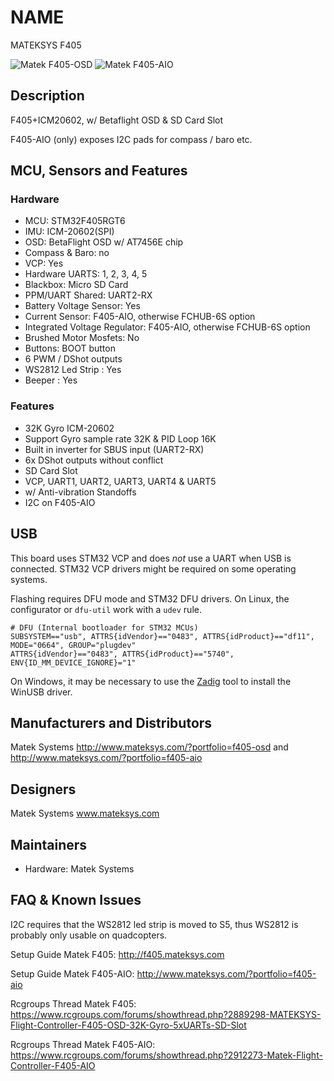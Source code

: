 
# NAME
MATEKSYS F405

![Matek F405-OSD](http://www.mateksys.com/downloads/FC/MATEKF405-OSD.JPG)
![Matek F405-AIO](http://www.mateksys.com/wp-content/uploads/2017/06/F405-AIO_2.jpg)

## Description
F405+ICM20602, w/ Betaflight OSD & SD Card Slot

F405-AIO (only) exposes I2C pads for compass / baro etc.

## MCU, Sensors and Features

### Hardware
* MCU: STM32F405RGT6
* IMU: ICM-20602(SPI)
* OSD: BetaFlight OSD w/ AT7456E chip
* Compass & Baro: no
* VCP: Yes
* Hardware UARTS: 1, 2, 3, 4, 5
* Blackbox: Micro SD Card
* PPM/UART Shared:  UART2-RX
* Battery Voltage Sensor: Yes
* Current Sensor: F405-AIO, otherwise FCHUB-6S option
* Integrated Voltage Regulator: F405-AIO, otherwise FCHUB-6S option
* Brushed Motor Mosfets: No
* Buttons: BOOT button
* 6 PWM / DShot outputs
* WS2812 Led Strip : Yes
* Beeper : Yes

### Features
* 32K Gyro ICM-20602
* Support Gyro sample rate 32K & PID Loop 16K
* Built in inverter for SBUS input (UART2-RX)
* 6x DShot outputs without conflict
* SD Card Slot
* VCP, UART1, UART2, UART3, UART4 & UART5
* w/ Anti-vibration Standoffs
* I2C on F405-AIO

## USB

This board uses STM32 VCP and does _not_ use a UART when USB is connected. STM32 VCP drivers might be required on some operating systems.

Flashing requires DFU mode and STM32 DFU drivers. On Linux, the configurator or `dfu-util` work with a `udev` rule.

````
# DFU (Internal bootloader for STM32 MCUs)
SUBSYSTEM=="usb", ATTRS{idVendor}=="0483", ATTRS{idProduct}=="df11", MODE="0664", GROUP="plugdev"
ATTRS{idVendor}=="0483", ATTRS{idProduct}=="5740", ENV{ID_MM_DEVICE_IGNORE}="1"
````

On Windows, it may be necessary to use the [Zadig](http://zadig.akeo.ie) tool to install the WinUSB driver.

## Manufacturers and Distributors
Matek Systems http://www.mateksys.com/?portfolio=f405-osd and http://www.mateksys.com/?portfolio=f405-aio

## Designers
Matek Systems www.mateksys.com

## Maintainers
* Hardware: Matek Systems

## FAQ & Known Issues

I2C requires that the WS2812 led strip is moved to S5, thus WS2812 is probably only usable on quadcopters.

Setup Guide Matek F405: http://f405.mateksys.com

Setup Guide Matek F405-AIO: http://www.mateksys.com/?portfolio=f405-aio

Rcgroups Thread Matek F405: https://www.rcgroups.com/forums/showthread.php?2889298-MATEKSYS-Flight-Controller-F405-OSD-32K-Gyro-5xUARTs-SD-Slot

Rcgroups Thread Matek F405-AIO: https://www.rcgroups.com/forums/showthread.php?2912273-Matek-Flight-Controller-F405-AIO
